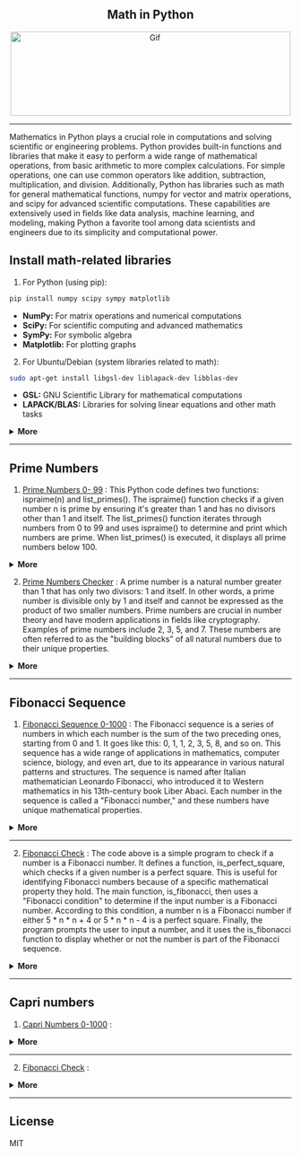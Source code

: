 <div align="center">

## Math in Python

<img alt="Gif" src="https://cdn.dribbble.com/users/31818/screenshots/1891002/math.gif" height="150px" width="500px">
</div>
<hr>
Mathematics in Python plays a crucial role in computations and solving scientific or engineering problems. Python provides built-in functions and libraries that make it easy to perform a wide range of mathematical operations, from basic arithmetic to more complex calculations. For simple operations, one can use common operators like addition, subtraction, multiplication, and division. Additionally, Python has libraries such as math for general mathematical functions, numpy for vector and matrix operations, and scipy for advanced scientific computations. These capabilities are extensively used in fields like data analysis, machine learning, and modeling, making Python a favorite tool among data scientists and engineers due to its simplicity and computational power.

## Install math-related libraries

1. For Python (using pip):
```bash
pip install numpy scipy sympy matplotlib
```
- <b>NumPy:</b> For matrix operations and numerical computations
- <b>SciPy:</b> For scientific computing and advanced mathematics
- <b>SymPy:</b> For symbolic algebra
- <b>Matplotlib:</b> For plotting graphs
2. For Ubuntu/Debian (system libraries related to math):
```bash
sudo apt-get install libgsl-dev liblapack-dev libblas-dev
```
- <b>GSL:</b> GNU Scientific Library for mathematical computations
- <b>LAPACK/BLAS:</b> Libraries for solving linear equations and other math tasks
  
<details>
<summary><b>More</b></summary>
  
## Mathematics in Python
Python, as a versatile and powerful programming language, has a wide array of applications in the field of mathematics. Its simplicity, readability, and extensive library support make it a preferred tool for both beginner programmers and experienced mathematicians. From basic arithmetic to advanced mathematical operations, Python provides a framework for handling diverse types of mathematical computations.

## Basic Arithmetic in Python
At its core, Python supports basic arithmetic operations such as addition (+), subtraction (-), multiplication (*), division (/), and exponentiation (**). These operations are fundamental to any programming language, but Python’s clear syntax makes performing calculations easy and intuitive. Python can be used to handle both integers and floating-point numbers, allowing for a variety of precision levels in computations. For example, one can quickly compute simple equations like:
```python
result = (5 + 3) * 2
print(result)  # Output: 16
```

## Python’s math Module
For more complex mathematical tasks, Python includes the built-in math module, which provides functions for mathematical constants and operations. This module allows users to perform trigonometric functions (sin(), cos(), etc.), logarithmic functions (log(), log10()), and factorials (factorial()), among others. For example:
```python
import math
result = math.sqrt(16)
print(result)  # Output: 4.0
```
This module extends Python’s native capabilities, making it suitable for various real-world mathematical problems that require higher-level mathematical functions.

## Scientific Computations with NumPy
While the math module handles simple mathematical functions, more advanced computations—especially those involving large datasets or multidimensional arrays—are made possible with the NumPy library. NumPy is essential for tasks like matrix operations, Fourier transforms, and random number generation. It is also the backbone of most scientific and mathematical programming in Python. Here’s an example of creating an array and performing basic operations with NumPy:

```python
import numpy as np
array = np.array([1, 2, 3, 4])
print(np.mean(array))  # Output: 2.5
```
NumPy is widely used in fields like machine learning, data science, and physics, where mathematical models often rely on large numerical datasets.

## Symbolic Mathematics with SymPy
For algebraic manipulation and symbolic mathematics, Python offers SymPy. This library allows for the symbolic computation of algebraic expressions, which can be useful in calculus, algebra, and equation solving. Unlike numerical computation, symbolic math manipulates symbols rather than numbers, allowing for the exact representation of equations. For instance, solving algebraic equations symbolically looks like this:
```python
from sympy import symbols, Eq, solve
x = symbols('x')
equation = Eq(x**2 - 5*x + 6, 0)
solutions = solve(equation)
print(solutions)  # Output: [2, 3]
```
SymPy is especially helpful in domains such as engineering and theoretical physics where precise symbolic solutions are required.

## Advanced Scientific Computing with SciPy
Another powerful library, SciPy, builds on NumPy and provides additional functionality for scientific computing, including modules for optimization, integration, interpolation, eigenvalue problems, and more. SciPy is highly efficient and is commonly used in fields such as signal processing and bioinformatics.

## Real-World Applications of Mathematics in Python
Python’s mathematical capabilities extend beyond academic problems. In the real world, Python is used for various applications, including:
- <b>Data Science:</b> Python’s libraries like pandas, matplotlib, and NumPy help analyze large datasets using statistical and mathematical methods.
- <b>Machine Learning:</b> Libraries such as scikit-learn and TensorFlow leverage Python’s mathematical computing power to train machine learning models, which often rely on mathematical       concepts like linear algebra, calculus, and probability.
- <b>Finance:</b> Python is commonly used for financial modeling and simulations, where it helps compute complex algorithms and mathematical models for investment and risk analysis.
- <b>Physics and Engineering:</b> Python’s support for mathematical computations aids in the simulation of physical systems and solving engineering problems that involve differential equations and optimization.

## Conclusion
In conclusion, Python’s versatility and extensive library support make it a highly effective language for mathematical computations. Whether you are performing basic arithmetic, symbolic mathematics, or advanced scientific computations, Python’s ease of use and scalability enable a wide range of applications in research, engineering, data science, and beyond.

</details>
<hr>

## Prime Numbers

1. [Prime Numbers 0- 99](Math_in_Python/PrimeNumbers/PrimeNumber0-99.py) : This Python code defines two functions: ispraime(n) and list_primes(). The ispraime() function checks if a given number n is prime by ensuring it's greater than 1 and has no divisors other than 1 and itself. The list_primes() function iterates through numbers from 0 to 99 and uses ispraime() to determine and print which numbers are prime. When list_primes() is executed, it displays all prime numbers below 100.
   
<details>
<summary><b>More</b></summary>
  
## How the Code Works:
1. <b>Function ispraime(n):</b>
   - <b>Check input number:</b> If n is less than or equal to 1, it returns False because it's not prime.
   - <b>Check divisibility:</b> If any number between 2 and n-1 divides n without a remainder, it returns False (indicating n is not prime).
   - <b>Return result:</b> If no numbers divide n, the function returns True (indicating n is prime).
2. <b>Function list_primes():</b>
  - <b>Iterating from 0 to 99:</b> This function loops through numbers from 0 to 99.
  - <b>Call ispraime():</b> For each number, it checks whether it is prime or not.
  - <b>Print prime numbers:</b> If a number is prime, it prints the number.
3. <b>Final Execution:</b>
  The list_primes() function is called, printing all prime numbers less than 100.

## Python Code
```python
def ispraime(n):
    if n <= 1:
        return False
    for x in range(2, n):
        if n % x == 0:
            return False
    else:
        return True
    
def list_primes():
    for n in range(100):
        if ispraime(n):
            print(n, end=' ', flush=True)
    print()

list_primes()
```
</details>

2. [Prime Numbers Checker](Math_in_Python/PrimeNumbers/Prime_Checker.py) : A prime number is a natural number greater than 1 that has only two divisors: 1 and itself. In other words, a prime number is divisible only by 1 and itself and cannot be expressed as the product of two smaller numbers. Prime numbers are crucial in number theory and have modern applications in fields like cryptography. Examples of prime numbers include 2, 3, 5, and 7. These numbers are often referred to as the "building blocks" of all natural numbers due to their unique properties.
<details>
<summary><b>More</b></summary>

This code defines a function called ispraime that checks whether a number is prime. The function first checks if the input number is less than or equal to 1, in which case it returns False because numbers less than 2 are not prime. Then, it uses a for loop to check all divisors from 2 to one less than the number. If the number is divisible by any of these values, it is not prime, and the function returns False. If no divisors are found, the function returns True, indicating the number is prime.

Next, the program takes an input from the user and passes it to the ispraime function. If the number is prime, it prints "prime"; otherwise, it prints "not prime."

## How it works:
1. The function receives a number.
2. If the number is less than 2, it is not prime.
3. For numbers greater than 1, it checks if the number is divisible by any number between 2 and itself minus one.
4. If divisible, the number is not prime; otherwise, it is prime.

## Python Code
```python
def isprime(n):
    if n <= 1:
        return False
    for x in range(2, n):
        if n % x == 0:
            return False
    else:
        return True
    
n = int(input('Enter The Number: '))
if isprime(n):
    print(f'{n} is prime')
else:
    print(f'{n} not prime')
```

</details>
<hr>

## Fibonacci Sequence
1. [Fibonacci Sequence 0-1000](Math_in_Python/FibonacciSequence/fibonacci_up_to_1000.py) : The Fibonacci sequence is a series of numbers in which each number is the sum of the two preceding ones, starting from 0 and 1. It goes like this: 0, 1, 1, 2, 3, 5, 8, and so on. This sequence has a wide range of applications in mathematics, computer science, biology, and even art, due to its appearance in various natural patterns and structures. The sequence is named after Italian mathematician Leonardo Fibonacci, who introduced it to Western mathematics in his 13th-century book Liber Abaci. Each number in the sequence is called a "Fibonacci number," and these numbers have unique mathematical properties.

<details>
<summary><b>More</b></summary>
  
## The History and Significance of Fibonacci Numbers

The history of Fibonacci numbers dates back to the 13th century when an Italian mathematician named Leonardo Fibonacci introduced this sequence in his famous book Liber Abaci. In the book, Fibonacci used the sequence to solve a problem related to the population growth of rabbits. In this sequence, each number is the sum of the two preceding ones, starting from 0 and 1. The series progresses as follows: 0, 1, 1, 2, 3, 5, 8, and so on. Over time, the significance of the Fibonacci sequence became widely recognized due to its applications in natural patterns and biological formations. Patterns like the golden ratio in plants, animals, and even galaxies correspond with the Fibonacci sequence, making Fibonacci and his sequence a fundamental part of mathematical history. This sequence has also influenced fields like architecture, music, and art, serving as a foundational structural and geometric framework in the world.

## How it works:
1. <b>Function Definition:</b> fibonacci_up_to_1000() is defined to generate Fibonacci numbers up to 1000.
2. <b>Initial Values:</b> Inside the function, the first two numbers of the Fibonacci sequence are set, a as 0 and b as 1.
3. <b>Loop Execution:</b> The while loop runs as long as a is less than or equal to 1000. Within the loop, it prints the current value of a, which is a Fibonacci number.
4. <b>Update of Variables:</b> After each print, the values of a and b are updated to move to the next Fibonacci number by setting a to b and b to a + b.
5. <b>Function Call:</b> Calling fibonacci_up_to_1000() runs the loop and outputs all Fibonacci numbers from 0 up to 1000 in a single line.

## Python Code
```python
# Define the function to generate Fibonacci sequence up to 1000
def fibonacci_up_to_1000():
    a, b = 0, 1  # Starting values of the Fibonacci sequence
    while a <= 1000:
        print(a, end=' ')
        a, b = b, a + b  # Update the sequence

# Run the function to display Fibonacci numbers from 0 to 1000
fibonacci_up_to_1000()
```

</details>
<hr>

2. [Fibonacci Check](Math_in_Python/FibonacciSequence/fibonacci_checker.py) : The code above is a simple program to check if a number is a Fibonacci number. It defines a function, is_perfect_square, which checks if a given number is a perfect square. This is useful for identifying Fibonacci numbers because of a specific mathematical property they hold. The main function, is_fibonacci, then uses a "Fibonacci condition" to determine if the input number is a Fibonacci number. According to this condition, a number n is a Fibonacci number if either 5 * n * n + 4 or 5 * n * n - 4 is a perfect square. Finally, the program prompts the user to input a number, and it uses the is_fibonacci function to display whether or not the number is part of the Fibonacci sequence.

<details>
<summary><b>More</b></summary>

This process efficiently confirms Fibonacci membership without needing to generate a sequence up to the number.

## How it works:
1. <b>Check if a Number is a Perfect Square:</b> The function is_perfect_square checks if a number is a perfect square by taking the square root of x, converting it to an integer, and checking if squaring this integer gives back the original number x. If it does, x is a perfect square.
2. <b>Determine if a Number is Fibonacci:</b> The function is_fibonacci determines whether a number n is a Fibonacci number. It uses a mathematical property where a number n is in the Fibonacci sequence if either 5 * n * n + 4 or 5 * n * n - 4 is a perfect square. This condition is derived from mathematical characteristics unique to Fibonacci numbers.
3. <b>User Input:</b> The program prompts the user to enter a number for testing, storing it as num.
4. <b>Check and Display Result:</b> Finally, the program checks if num is a Fibonacci number using the is_fibonacci function. It then prints the result, confirming whether num is or is not a Fibonacci number based on the function's output.

## Python Code
```python
import math

# Function to check if a number is a perfect square
def is_perfect_square(x):
    s = int(math.sqrt(x))
    return s * s == x

# Function to check if the input number is a Fibonacci number
def is_fibonacci(n):
    # Checking Fibonacci condition
    return is_perfect_square(5 * n * n + 4) or is_perfect_square(5 * n * n - 4)

# Input a number from the user
num = int(input("Enter a number: "))

# Displaying the result
if is_fibonacci(num):
    print(f"{num} is a Fibonacci number.")
else:
    print(f"{num} is not a Fibonacci number.")
```

</details>
<hr>

## Capri numbers
1. [Capri Numbers 0-1000](Math_in_Python/CapriNumbers/CapriNumbers0_1000.py) :
   
<details>
<summary><b>More</b></summary>


## How it works:


## Python Code
```python

```

</details>
<hr>

2. [Fibonacci Check](Math_in_Python/FibonacciSequence/fibonacci_checker.py) : 
<details>
<summary><b>More</b></summary>


## How it works:


## Python Code
```python

```

</details>
<hr>

## License

MIT
